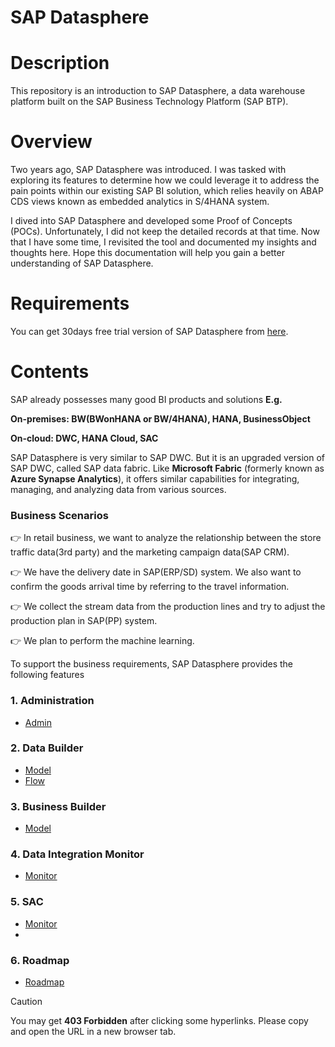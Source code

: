 # SAP Datasphere


# Description
This repository is an introduction to SAP Datasphere, a data warehouse platform built on the SAP Business Technology Platform (SAP BTP).


# Overview
Two years ago, SAP Datasphere was introduced. I was tasked with exploring its features to determine how we could leverage it to address the pain points within our existing SAP BI solution, which relies heavily on ABAP CDS views known as embedded analytics in S/4HANA system.

I dived into SAP Datasphere and developed some Proof of Concepts (POCs). Unfortunately, I did not keep the detailed records at that time. Now that I have some time, I revisited the tool and documented my insights and thoughts here. Hope this documentation will help you gain a better understanding of SAP Datasphere.


# Requirements
You can get 30days free trial version of SAP Datasphere from [here](https://www.sap.com/products/technology-platform/datasphere/trial.html).

# Contents

SAP already possesses many good BI products and solutions **E.g.**

**On-premises: BW(BWonHANA or BW/4HANA), HANA, BusinessObject**

**On-cloud: DWC, HANA Cloud, SAC**

SAP Datasphere is very similar to SAP DWC. But it is an upgraded version of SAP DWC, called SAP data fabric. Like **Microsoft Fabric** (formerly known as **Azure Synapse Analytics**), it offers similar capabilities for integrating, managing, and analyzing data from various sources.

### Business Scenarios

👉 In retail business, we want to analyze the relationship between the store traffic data(3rd party) and the marketing campaign data(SAP CRM). 

👉 We have the delivery date in SAP(ERP/SD) system. We also want to confirm the goods arrival time by referring to the travel information. 

👉 We collect the stream data from the production lines and try to adjust the production plan in SAP(PP) system. 

👉 We plan to perform the machine learning.

To support the business requirements, SAP Datasphere provides the following features 

### 1. Administration
- [Admin](Admin/Admin.md)
  
### 2. Data Builder
- [Model](DataBuilder/Model.md)
- [Flow](DataBuilder/Flow.md)
  
### 3. Business Builder
- [Model](BusinessBuilder/Model.md)
  
### 4. Data Integration Monitor
- [Monitor](Integration/Monitor.md)

### 5. SAC
- [Monitor](SAC/Report.md)
- 
### 6. Roadmap
- [Roadmap](Roadmap/Roadmap.md)

> [!CAUTION]
> You may get **403 Forbidden** after clicking some hyperlinks. Please copy and open the URL in a new browser tab.
